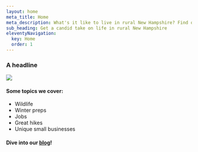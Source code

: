 ```yaml
---
layout: home
meta_title: Home
meta_description: What's it like to live in rural New Hampshire? Find out in this candid blog that covers weather, heating, driving, jobs, wildlife, and more.
sub_heading: Get a candid take on life in rural New Hampshire
eleventyNavigation:
  key: Home
  order: 1
---
```

### A headline 

<img src="images/rural-new-hamsphire-scene.jpg" />

#### Some topics we cover:

- Wildlife
- Winter preps
- Jobs
- Great hikes
- Unique small businesses

#### Dive into our <a href="/blog/">blog</a>!


